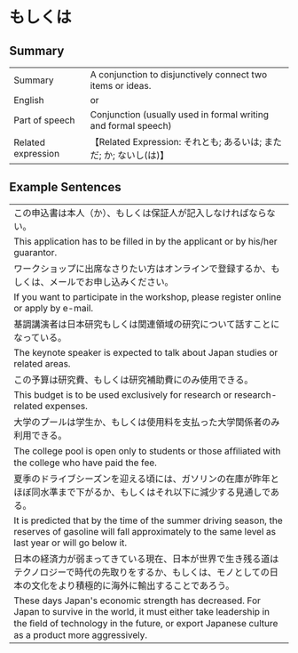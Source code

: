 # もしくは

## Summary

<table><tr>   <td>Summary</td>   <td>A conjunction to disjunctively connect two items or ideas.</td></tr><tr>   <td>English</td>   <td>or</td></tr><tr>   <td>Part of speech</td>   <td>Conjunction (usually used in formal writing and formal speech)</td></tr><tr>   <td>Related expression</td>   <td>【Related Expression: それとも; あるいは; まただ; か; ないし(は)】</td></tr></table>

## Example Sentences

<table><tr><td>この申込書は本人（か）、もしくは保証人が記入しなければならない。</td></tr><tr><td>This application has to be filled in by the applicant or by his/her guarantor.</td></tr><tr><td>ワークショップに出席なさりたい方はオンラインで登録するか、もしくは、メールでお申し込みください。</td></tr><tr><td>If you want to participate in the workshop, please register online or apply by e-mail.</td></tr><tr><td>基調講演者は日本研究もしくは関連領域の研究について話すことになっている。</td></tr><tr><td>The keynote speaker is expected to talk about Japan studies or related areas.</td></tr><tr><td>この予算は研究費、もしくは研究補助費にのみ使用できる。</td></tr><tr><td>This budget is to be used exclusively for research or research-related expenses.</td></tr><tr><td>大学のプールは学生か、もしくは使用料を支払った大学関係者のみ利用できる。</td></tr><tr><td>The college pool is open only to students or those afﬁliated with the college who have paid the fee.</td></tr><tr><td>夏季のドライブシーズンを迎える頃には、ガソリンの在庫が昨年とほぼ同水準まで下がるか、もしくはそれ以下に減少する見通しである。</td></tr><tr><td>It is predicted that by the time of the summer driving season, the reserves of gasoline will fall approximately to the same level as last year or will go below it.</td></tr><tr><td>日本の経済力が弱まってきている現在、日本が世界で生き残る道はテクノロジーで時代の先取りをするか、もしくは、モノとしての日本の文化をより積極的に海外に輸出することであろう。</td></tr><tr><td>These days Japan's economic strength has decreased. For Japan to survive in the world, it must either take leadership in the ﬁeld of technology in the future, or export Japanese culture as a product more aggressively.</td></tr></table>

